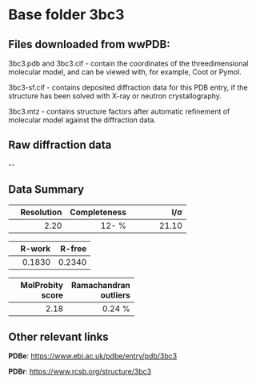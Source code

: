 # Base folder 3bc3

## Files downloaded from wwPDB:

3bc3.pdb and 3bc3.cif - contain the coordinates of the threedimensional molecular model, and can be viewed with, for example, Coot or Pymol.

3bc3-sf.cif - contains deposited diffraction data for this PDB entry, if the structure has been solved with X-ray or neutron crystallography.

3bc3.mtz - contains structure factors after automatic refinement of molecular model against the diffraction data.

## Raw diffraction data

--<br> 

## Data Summary
|   | Resolution | Completeness| I/$\boldsymbol{\sigma}$ |
|---|-------------:|----------------:|--------------:|
|   |2.20|  12- %|<img width=50/>21.10|

|   | **R-work**| **R-free**   
|---|-------------:|----------------:|           
||0.1830|0.2340|

|   |**MolProbity<br>score**| **Ramachandran<br>outliers** 
|---|-------------:|----------------:|
||2.18|0.24 %|

## Other relevant links 
**PDBe**:  https://www.ebi.ac.uk/pdbe/entry/pdb/3bc3
 
**PDBr**: https://www.rcsb.org/structure/3bc3 

